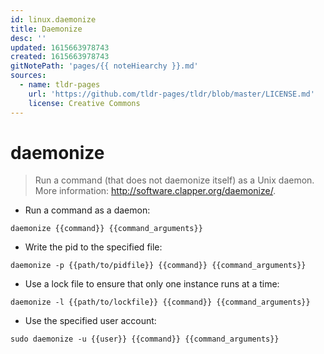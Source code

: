 ```yaml
---
id: linux.daemonize
title: Daemonize
desc: ''
updated: 1615663978743
created: 1615663978743
gitNotePath: 'pages/{{ noteHiearchy }}.md'
sources:
  - name: tldr-pages
    url: 'https://github.com/tldr-pages/tldr/blob/master/LICENSE.md'
    license: Creative Commons
---
```

# daemonize

> Run a command (that does not daemonize itself) as a Unix daemon.
> More information: <http://software.clapper.org/daemonize/>.

- Run a command as a daemon:

`daemonize {{command}} {{command_arguments}}`

- Write the pid to the specified file:

`daemonize -p {{path/to/pidfile}} {{command}} {{command_arguments}}`

- Use a lock file to ensure that only one instance runs at a time:

`daemonize -l {{path/to/lockfile}} {{command}} {{command_arguments}}`

- Use the specified user account:

`sudo daemonize -u {{user}} {{command}} {{command_arguments}}`

